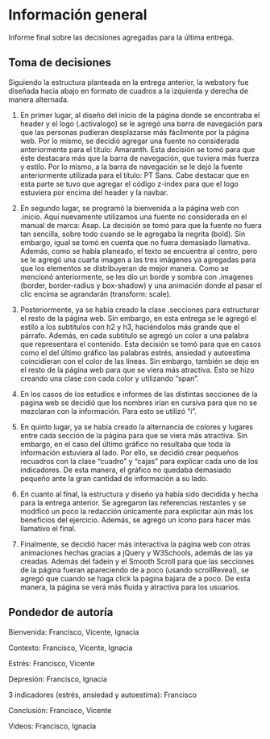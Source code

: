 # Información general

Informe final sobre las decisiones agregadas para la última entrega.

## Toma de decisiones

Siguiendo la estructura planteada en la entrega anterior, la webstory fue diseñada hacia abajo en formato de cuadros a la izquierda y derecha de manera alternada.

1.	En primer lugar, al diseño del inicio de la página donde se encontraba el header y el logo (.activalogo) se le agregó una barra de navegación para que las personas pudieran desplazarse más fácilmente por la página web. Por lo mismo, se decidió agregar una fuente no considerada anteriormente para el título: Amaranth. Esta decisión se tomó para que éste destacara más que la barra de navegación, que tuviera más fuerza y estilo. Por lo mismo, a la barra de navegación se le dejó la fuente anteriormente utilizada para el título: PT Sans. Cabe destacar que en esta parte se tuvo que agregar el código z-index para que el logo estuviera por encima del header y la navbar.

2.	En segundo lugar, se programó la bienvenida a la página web con .inicio. Aquí nuevamente utilizamos una fuente no considerada en el manual de marca: Asap. La decisión se tomó para que la fuente no fuera tan sencilla, sobre todo cuando se le agregaba la negrita (bold). Sin embargo, igual se tomó en cuenta que no fuera demasiado llamativa. Además, como se había planeado, el texto se encuentra al centro, pero se le agregó una cuarta imagen a las tres imágenes ya agregadas para que los elementos se distribuyeran de mejor manera. Como se mencionó anteriormente, se les dio un borde y sombra con .imagenes (border, border-radius y box-shadow) y una animación donde al pasar el clic encima se agrandarán (transform: scale).

3.	Posteriormente, ya se había creado la clase .secciones para estructurar el resto de la página web. Sin embargo, en esta entrega se le agregó el estilo a los subtítulos con h2 y h3, haciéndolos más grande que el párrafo. Además, en cada subtitulo se agregó un color a una palabra que representara el contenido. Esta decisión se tomó para que en casos como el del último gráfico las palabras estrés, ansiedad y autoestima coincidieran con el color de las líneas. Sin embargo, también se dejo en el resto de la página web para que se viera más atractiva. Esto se hizo creando una clase con cada color y utilizando “span”.

4.	En los casos de los estudios e informes de las distintas secciones de la página web se decidió que los nombres irían en cursiva para que no se mezclaran con la información. Para esto se utilizó “i”.


5.	En quinto lugar, ya se había creado la alternancia de colores y lugares entre cada sección de la página para que se viera más atractiva. Sin embargo, en el caso del último gráfico no resultaba que toda la información estuviera al lado. Por ello, se decidió crear pequeños recuadros con la clase “cuadro” y “cajas” para explicar cada uno de los indicadores. De esta manera, el gráfico no quedaba demasiado pequeño ante la gran cantidad de información a su lado.

6.	En cuanto al final, la estructura y diseño ya había sido decidida y hecha para la entrega anterior. Se agregaron las referencias restantes y se modificó un poco la redacción únicamente para explicitar aún más los beneficios del ejercicio. Además, se agregó un icono para hacer más llamativo el final.

7.	Finalmente, se decidió hacer más interactiva la página web con otras animaciones hechas gracias a jQuery y W3Schools, además de las ya creadas. Además del fadein y el Smooth Scroll para que las secciones de la página fueran apareciendo de a poco (usando scrollReveal), se agregó que cuando se haga click la página bajara de a poco. De esta manera, la página se verá más fluida y atractiva para los usuarios.

## Pondedor de autoría

Bienvenida: Francisco, Vicente, Ignacia

Contexto: Francisco, Vicente, Ignacia

Estrés: Francisco, Vicente

Depresión: Francisco, Ignacia

3 indicadores (estrés, ansiedad y autoestima): Francisco

Conclusión: Francisco, Vicente

Videos: Francisco, Ignacia
